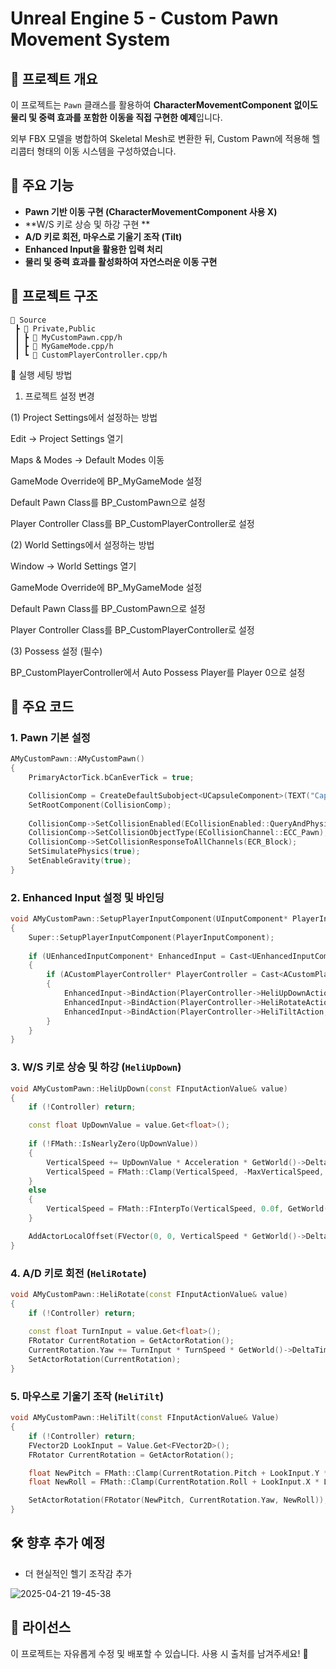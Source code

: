 # Unreal Engine 5 - Custom Pawn Movement System

## 📌 프로젝트 개요
이 프로젝트는 `Pawn` 클래스를 활용하여 **CharacterMovementComponent 없이도 물리 및 중력 효과를 포함한 이동을 직접 구현한 예제**입니다.

외부 FBX 모델을 병합하여 Skeletal Mesh로 변환한 뒤, Custom Pawn에 적용해 헬리콥터 형태의 이동 시스템을 구성하였습니다.

## 🚀 주요 기능
- **Pawn 기반 이동 구현 (CharacterMovementComponent 사용 X)**
- **W/S 키로 상승 및 하강 구현 **
- **A/D 키로 회전, 마우스로 기울기 조작 (Tilt)**
- **Enhanced Input을 활용한 입력 처리**
- **물리 및 중력 효과를 활성화하여 자연스러운 이동 구현**

## 📂 프로젝트 구조
```
📁 Source
 ┣ 📂 Private,Public
 ┃ ┣ 📜 MyCustomPawn.cpp/h
 ┃ ┣ 📜 MyGameMode.cpp/h
 ┃ ┗ 📜 CustomPlayerController.cpp/h
```

🔧 실행 세팅 방법

1. 프로젝트 설정 변경

(1) Project Settings에서 설정하는 방법

Edit → Project Settings 열기

Maps & Modes → Default Modes 이동

GameMode Override에 BP_MyGameMode 설정

Default Pawn Class를 BP_CustomPawn으로 설정

Player Controller Class를 BP_CustomPlayerController로 설정

(2) World Settings에서 설정하는 방법

Window → World Settings 열기

GameMode Override에 BP_MyGameMode 설정

Default Pawn Class를 BP_CustomPawn으로 설정

Player Controller Class를 BP_CustomPlayerController로 설정

(3) Possess 설정 (필수)

BP_CustomPlayerController에서 Auto Possess Player를 Player 0으로 설정

## 📜 주요 코드
### **1. Pawn 기본 설정**
```cpp
AMyCustomPawn::AMyCustomPawn()
{
    PrimaryActorTick.bCanEverTick = true;

    CollisionComp = CreateDefaultSubobject<UCapsuleComponent>(TEXT("Capsule"));
    SetRootComponent(CollisionComp);
    
    CollisionComp->SetCollisionEnabled(ECollisionEnabled::QueryAndPhysics);
    CollisionComp->SetCollisionObjectType(ECollisionChannel::ECC_Pawn);
    CollisionComp->SetCollisionResponseToAllChannels(ECR_Block);
    SetSimulatePhysics(true);
    SetEnableGravity(true);
}
```

### **2. Enhanced Input 설정 및 바인딩**
```cpp
void AMyCustomPawn::SetupPlayerInputComponent(UInputComponent* PlayerInputComponent)
{
    Super::SetupPlayerInputComponent(PlayerInputComponent);
    
    if (UEnhancedInputComponent* EnhancedInput = Cast<UEnhancedInputComponent>(PlayerInputComponent))
    {
        if (ACustomPlayerController* PlayerController = Cast<ACustomPlayerController>(GetController()))
        {
            EnhancedInput->BindAction(PlayerController->HeliUpDownAction, ETriggerEvent::Triggered, this, &AMyCustomPawn::HeliUpDown);
            EnhancedInput->BindAction(PlayerController->HeliRotateAction, ETriggerEvent::Triggered, this, &AMyCustomPawn::HeliRotate);
            EnhancedInput->BindAction(PlayerController->HeliTiltAction, ETriggerEvent::Triggered, this, &AMyCustomPawn::HeliTilt);
        }
    }
}
```

### **3. W/S 키로 상승 및 하강 (`HeliUpDown`)**
```cpp
void AMyCustomPawn::HeliUpDown(const FInputActionValue& value)
{
    if (!Controller) return;

    const float UpDownValue = value.Get<float>();
    
    if (!FMath::IsNearlyZero(UpDownValue))
    {
        VerticalSpeed += UpDownValue * Acceleration * GetWorld()->DeltaTimeSeconds;
        VerticalSpeed = FMath::Clamp(VerticalSpeed, -MaxVerticalSpeed, MaxVerticalSpeed);
    }
    else
    {
        VerticalSpeed = FMath::FInterpTo(VerticalSpeed, 0.0f, GetWorld()->DeltaTimeSeconds, Deceleration);
    }

    AddActorLocalOffset(FVector(0, 0, VerticalSpeed * GetWorld()->DeltaTimeSeconds), true);
}
```

### **4. A/D 키로 회전 (`HeliRotate`)**
```cpp
void AMyCustomPawn::HeliRotate(const FInputActionValue& value)
{
    if (!Controller) return;
    
    const float TurnInput = value.Get<float>();
    FRotator CurrentRotation = GetActorRotation();
    CurrentRotation.Yaw += TurnInput * TurnSpeed * GetWorld()->DeltaTimeSeconds;
    SetActorRotation(CurrentRotation);
}
```

### **5. 마우스로 기울기 조작 (`HeliTilt`)**
```cpp
void AMyCustomPawn::HeliTilt(const FInputActionValue& Value)
{
    if (!Controller) return;
    FVector2D LookInput = Value.Get<FVector2D>();
    FRotator CurrentRotation = GetActorRotation();

    float NewPitch = FMath::Clamp(CurrentRotation.Pitch + LookInput.Y * LookSpeed * GetWorld()->DeltaTimeSeconds, -80.0f, 80.0f);
    float NewRoll = FMath::Clamp(CurrentRotation.Roll + LookInput.X * LookSpeed * GetWorld()->DeltaTimeSeconds, -90.0f, 90.0f);

    SetActorRotation(FRotator(NewPitch, CurrentRotation.Yaw, NewRoll));
}
```

## 🛠️ 향후 추가 예정
- 더 현실적인 헬기 조작감 추가

![2025-04-21 19-45-38](https://github.com/user-attachments/assets/a154ec27-cb24-40e3-ac67-4245aa0b7237)

## 📜 라이선스
이 프로젝트는 자유롭게 수정 및 배포할 수 있습니다. 사용 시 출처를 남겨주세요! 🚀

